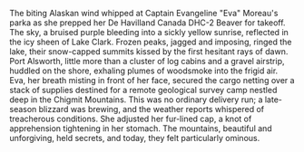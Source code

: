 The biting Alaskan wind whipped at Captain Evangeline "Eva" Moreau's parka as she prepped her De Havilland Canada DHC-2 Beaver for takeoff.  The sky, a bruised purple bleeding into a sickly yellow sunrise, reflected in the icy sheen of Lake Clark.  Frozen peaks, jagged and imposing, ringed the lake, their snow-capped summits kissed by the first hesitant rays of dawn.  Port Alsworth, little more than a cluster of log cabins and a gravel airstrip, huddled on the shore, exhaling plumes of woodsmoke into the frigid air.  Eva, her breath misting in front of her face, secured the cargo netting over a stack of supplies destined for a remote geological survey camp nestled deep in the Chigmit Mountains. This was no ordinary delivery run; a late-season blizzard was brewing, and the weather reports whispered of treacherous conditions.  She adjusted her fur-lined cap, a knot of apprehension tightening in her stomach. The mountains, beautiful and unforgiving, held secrets, and today, they felt particularly ominous.
